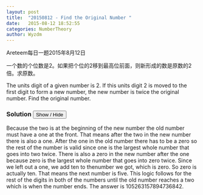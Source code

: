 ```yaml
---
layout: post
title:  "20150812 - Find the Original Number "
date:   2015-08-12 18:52:55
categories: NumberTheory
author: Wyzdm
---
```

Areteem每日一题2015年8月12日

<problem>

一个数的个位数是2。如果把个位的2移到最高位前面，则新形成的数是原数的2倍。求原数。
<p>
The units digit of a given number is 2. If this units digit 2 is moved to the first digit to form a new number, the new number is twice the original number. Find the original number.
</p>
</problem>

### Solution <button>Show / Hide</button>
<p/>
<solution>

Because the two is at the beginning of the new number the old number must have a one at the front. That means after the two in the new number there is also a one. After the one in the old number there has to be a zero so the rest of the number is valid since one is the largest whole number that goes into two twice. There is also a zero in the new number after the one because zero is the largest whole number that goes into zero twice. Since we left out a one, we add ten to thenumber we got, which is zero. So zero is actually ten. That means the next number is five. This logic follows for the rest of the digits in both of the numbers until the old number reaches a two which is when the number ends. The answer is 105263157894736842.

</solution>

